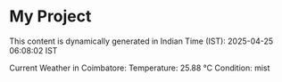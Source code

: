# My Project

This content is dynamically generated in Indian Time (IST): 2025-04-25 06:08:02 IST


Current Weather in Coimbatore:
Temperature: 25.88 °C
Condition: mist
